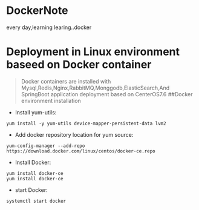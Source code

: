 # DockerNote
every day,learning learing..docker
# Deployment in Linux environment baseed on Docker container
>Docker containers are installed with Mysql,Redis,Nginx,RabbitMQ,Monggodb,ElasticSearch,And SpringBoot application deployment based on CenterOS7.6
##Docker environment installation
- Install yum-utils:
```shell
yum install -y yum-utils device-mapper-persistent-data lvm2
```
- Add docker repository location for yum source:
```shell
yum-config-manager --add-repo https://download.docker.com/linux/centos/docker-ce.repo
```
- Install Docker:
```shell
yum install docker-ce
yum install docker-ce
```

- start Docker:
```shell
systemctl start docker
```
